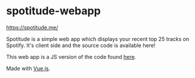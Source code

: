 # spotitude-webapp

https://spotitude.me/

Spotitude is a simple web app which displays your recent top 25 tracks on Spotify. It's client side and the source code is available here!

This web app is a JS version of the code found [here](https://github.com/dtcrout/spotitude).

Made with [Vue.js](https://vuejs.org/).
